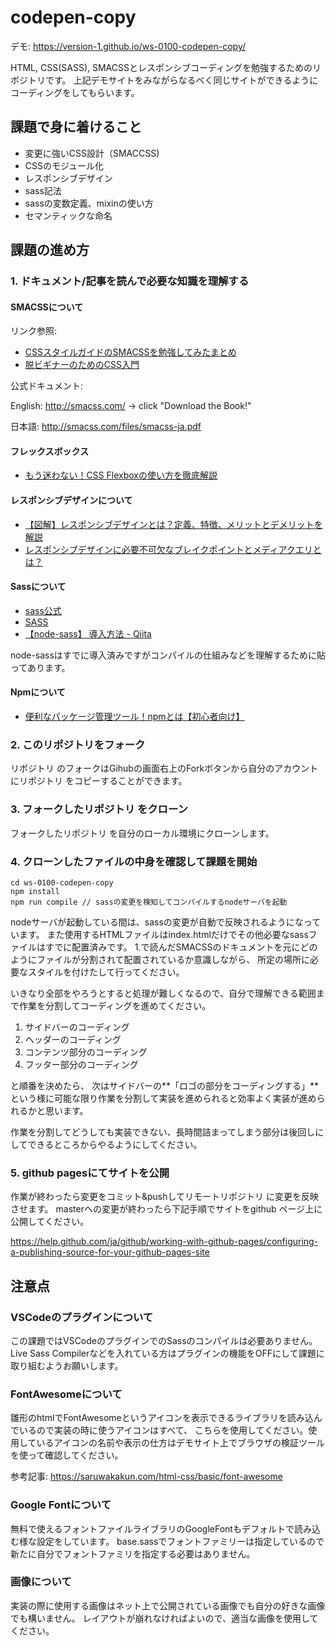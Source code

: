 
# codepen-copy


デモ: https://version-1.github.io/ws-0100-codepen-copy/

HTML, CSS(SASS), SMACSSとレスポンシブコーディングを勉強するためのリポジトリです。
上記デモサイトをみながらなるべく同じサイトができるようにコーディングをしてもらいます。



## 課題で身に着けること

- 変更に強いCSS設計（SMACCSS)
- CSSのモジュール化
- レスポンシブデザイン
- sass記法
- sassの変数定義、mixinの使い方
- セマンティックな命名

## 課題の進め方

### 1. ドキュメント/記事を読んで必要な知識を理解する

#### SMACSSについて

リンク参照:
- [CSSスタイルガイドのSMACSSを勉強してみたまとめ](https://ver-1-0.net/2017/12/10/learn-smacss)
- [脱ビギナーのためのCSS入門](https://speakerdeck.com/jjoo/tuo-biginafalsetamefalsecssru-men)

公式ドキュメント:

English: http://smacss.com/ -> click "Download the Book!"

日本語: http://smacss.com/files/smacss-ja.pdf

#### フレックスボックス

- [もう迷わない！CSS Flexboxの使い方を徹底解説](https://webdesign-trends.net/entry/8148)

#### レスポンシブデザインについて

- [【図解】レスポンシブデザインとは？定義、特徴、メリットとデメリットを解説](https://www.yamatofinancial.jp/learning/know-how/what-is-responsive-web-design.html)
- [レスポンシブデザインに必要不可欠なブレイクポイントとメディアクエリとは？](https://www.studio-umi.jp/blog/185/610)

#### Sassについて

- [sass公式](https://sass-lang.com/)
- [SASS](https://www.webdesignleaves.com/pr/css/css_basic_08.html)
- [【node-sass】 導入方法 - Qiita](https://qiita.com/Accio/items/2d0d0c3adc98e254571f)

node-sassはすでに導入済みですがコンパイルの仕組みなどを理解するために貼ってあります。

#### Npmについて

- [便利なパッケージ管理ツール！npmとは【初心者向け】](https://techacademy.jp/magazine/16105)

### 2. このリポジトリをフォーク

リポジトリ のフォークはGihubの画面右上のForkボタンから自分のアカウントにリポジトリ をコピーすることができます。

### 3. フォークしたリポジトリ をクローン

フォークしたリポジトリ を自分のローカル環境にクローンします。

### 4. クローンしたファイルの中身を確認して課題を開始
```
cd ws-0100-codepen-copy
npm install
npm run compile // sassの変更を検知してコンパイルするnodeサーバを起動
```

nodeサーバが起動している間は、sassの変更が自動で反映されるようになっています。
また使用するHTMLファイルはindex.htmlだけでその他必要なsassファイルはすでに配置済みです。
1.で読んだSMACSSのドキュメントを元にどのようにファイルが分割されて配置されているか意識しながら、
所定の場所に必要なスタイルを付けたして行ってください。

いきなり全部をやろうとすると処理が難しくなるので、自分で理解できる範囲まで作業を分割してコーディングを進めてください。


1. サイドバーのコーディング
2. ヘッダーのコーディング
3. コンテンツ部分のコーディング
4. フッター部分のコーディング


と順番を決めたら、
次はサイドバーの**「ロゴの部分をコーディングする」**という様に可能な限り作業を分割して実装を進められると効率よく実装が進められるかと思います。

作業を分割してどうしても実装できない、長時間詰まってしまう部分は後回しにしてできるところからやるようにしてください。

### 5. github pagesにてサイトを公開

作業が終わったら変更をコミット&pushしてリモートリポジトリ に変更を反映させます。
masterへの変更が終わったら下記手順でサイトをgithub ページ上に公開してください。

https://help.github.com/ja/github/working-with-github-pages/configuring-a-publishing-source-for-your-github-pages-site

## 注意点

### VSCodeのプラグインについて

この課題ではVSCodeのプラグインでのSassのコンパイルは必要ありません。
Live Sass Compilerなどを入れている方はプラグインの機能をOFFにして課題に取り組むようお願いします。

### FontAwesomeについて

雛形のhtmlでFontAwesomeというアイコンを表示できるライブラリを読み込んでいるので実装の時に使うアイコンはすべて、
こちらを使用してください。使用しているアイコンの名前や表示の仕方はデモサイト上でブラウザの検証ツールを使って確認してください。

参考記事: https://saruwakakun.com/html-css/basic/font-awesome

### Google Fontについて

無料で使えるフォントファイルライブラリのGoogleFontもデフォルトで読み込む様な設定をしています。
base.sassでフォントファミリーは指定しているので新たに自分でフォントファミリを指定する必要はありません。

### 画像について

実装の際に使用する画像はネット上で公開されている画像でも自分の好きな画像でも構いません。
レイアウトが崩れなければよいので、適当な画像を使用してください。

